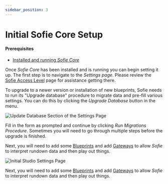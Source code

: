 ```yaml
---
sidebar_position: 3
---
```


# Initial Sofie Core Setup

#### Prerequisites

* [Installed and running _Sofie&nbsp;Core_](installing-sofie-server-core.md)

Once _Sofie&nbsp;Core_ has been installed and is running you can begin setting it up. The first step is to navigate to the _Settings page_. Please review the [Sofie Access Level](../features/access-levels.md) page for assistance getting there.

To upgrade to a newer version or installation of new blueprints, Sofie needs to run its "Upgrade database" procedure to migrate data and pre-fill various settings. You can do this by clicking the _Upgrade Database_ button in the menu.

![Update Database Section of the Settings Page](/img/docs/getting-started/settings-page-full-update-db-r47.png)

Fill in the form as prompted and continue by clicking _Run Migrations Procedure_. Sometimes you will need to go through multiple steps before the upgrade is finished.

Next, you will need to add some [Blueprints](installing-blueprints.md) and add [Gateways](installing-a-gateway/intro.md) to allow _Sofie_ to interpret rundown data and then play out things.

![Initial Studio Settings Page](/img/docs/getting-started/settings-page-initial-studio.png)

Next, you will need to add some [Blueprints](installing-blueprints) and add [Gateways](installing-a-gateway/intro) to allow _Sofie_ to interpret rundown data and then play out things.
